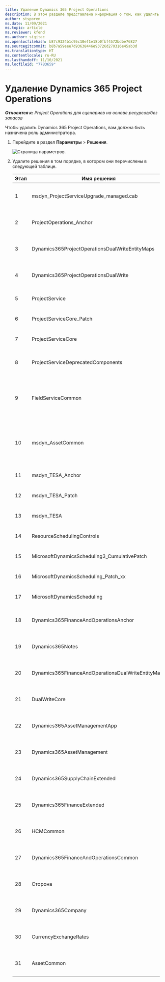```yaml
---
title: Удаление Dynamics 365 Project Operations
description: В этом разделе представлена информация о том, как удалить Dynamics 365 Project Operations.
author: stsporen
ms.date: 11/09/2021
ms.topic: article
ms.reviewer: kfend
ms.author: sigitac
ms.openlocfilehash: b87c9324b1c95c10ef1e18b0fbf4572bdbe76827
ms.sourcegitcommit: b8b7a59eee7d93638446e93726d270316e45ab3d
ms.translationtype: HT
ms.contentlocale: ru-RU
ms.lasthandoff: 11/10/2021
ms.locfileid: "7783659"
---
```

# <a name="uninstall-dynamics-365-project-operations"></a>Удаление Dynamics 365 Project Operations 

_**Относится к:** Project Operations для сценариев на основе ресурсов/без запасов_

Чтобы удалить Dynamics 365 Project Operations, вам должна быть назначена роль администратора.

1. Перейдите в раздел **Параметры** > **Решения**.

    ![Страница параметров.](./media/uninstall-proj-ops-solutions.png)
  
2. Удалите решения в том порядке, в котором они перечислены в следующей таблице. 

    | Этап | Имя решения                                    | Заметка                                                                                         |
    |------|----------------------------------------------------|----------------------------------------------------------------------------------------------|
    | 1 | msdyn_ProjectServiceUpgrade_managed.cab            | Если не найдено, пропустите это решение.                                                            |
    | 2 | ProjectOperations_Anchor                           | Если не найдено, пропустите это решение.                                                            |
    | 3 | Dynamics365ProjectOperationsDualWriteEntityMaps    | Если не найдено, пропустите это решение.                                                            |
    | 4 | Dynamics365ProjectOperationsDualWrite              | Если не найдено, пропустите это решение.                                                            |
    | 5 | ProjectService                                     | Нет дополнительных примечаний.                                                                         |
    | 6 | ProjectServiceCore_Patch                           | Нет дополнительных примечаний.                                                                         |
    | 7 | ProjectServiceCore                                 | Нет дополнительных примечаний.                                                                         |
    | 8 | ProjectServiceDeprecatedComponents                 | Если не найдено, пропустите это решение.                                                            |
    | 9 | FieldServiceCommon                                 | Требуется для двойной записи с Dynamics 365 Finance или Dynamics 365 Supply Chain Management.   |
    | 10 | msdyn_AssetCommon                                  | Требуется для двойной записи с Dynamics 365 Finance или Dynamics 365 Supply Chain Management.   |
    | 11 | msdyn_TESA_Anchor                                  | Требуется для Dynamics 365 Field Service.                                                     |
    | 12 | msdyn_TESA_Patch                                   | Требуется для Dynamics 365 Field Service.                                                     |
    | 13 | msdyn_TESA                                         | Требуется для Dynamics 365 Field Service.                                                     |
    | 14 | ResourceSchedulingControls                         | Требуется для Dynamics 365 Field Service.                                                     |
    | 15 | MicrosoftDynamicsScheduling3_CumulativePatch       | Требуется для Dynamics 365 Field Service.                                                     |
    | 16 | MicrosoftDynamicsScheduling_Patch_xx               | Требуется для Dynamics 365 Field Service.                                                     |
    | 17 | MicrosoftDynamicsScheduling                        | Требуется для Dynamics 365 Field Service.                                                     |
    | 18 | Dynamics365FinanceAndOperationsAnchor              | Если не найдено, пропустите это решение.                                                            |
    | 19 | Dynamics365Notes                                   | Если не найдено, пропустите это решение.                                                            |
    | 20 | Dynamics365FinanceAndOperationsDualWriteEntityMaps | Если не найдено, пропустите это решение.                                                            |
    | 21 | DualWriteCore                                      | Если не найдено, пропустите это решение.                                                            |
    | 22 | Dynamics365AssetManagementApp                      | Если не найдено, пропустите это решение.                                                            |
    | 23 | Dynamics365AssetManagement                         | Если не найдено, пропустите это решение.                                                            |
    | 24 | Dynamics365SupplyChainExtended                     | Если не найдено, пропустите это решение.                                                            |
    | 25 | Dynamics365FinanceExtended                         | Если не найдено, пропустите это решение.                                                            |
    | 26 | HCMCommon                                          | Если не найдено, пропустите это решение.                                                            |
    | 27 | Dynamics365FinanceAndOperationsCommon              | Если не найдено, пропустите это решение.                                                            |
    | 28 | Сторона                                              | Если не найдено, пропустите это решение.                                                            |
    | 29 | Dynamics365Company                                 | Если не найдено, пропустите это решение.                                                            |
    | 30 | CurrencyExchangeRates                              | Если не найдено, пропустите это решение.                                                            |
    | 31 | AssetCommon                                        | Если не найдено, пропустите это решение.                                                            |

